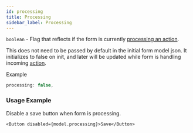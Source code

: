 ```yaml
---
id: processing
title: Processing
sidebar_label: Processing
---
```


`boolean` - Flag that reflects if the form is currently [processing an action](pending-actions.html). 

This does not need to be passed by default in the initial form model json.
It initializes to false on init, and later will be updated while form is handling incoming [action](actions.html).

Example

```javascript
processing: false,
```

### Usage Example

Disable a save button when form is processing.

```
<Button disabled={model.processing}>Save</Button>
```